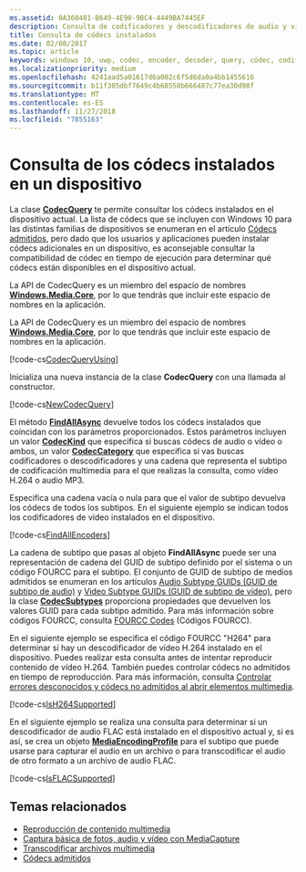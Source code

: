 ```yaml
---
ms.assetid: 0A360481-B649-4E90-9BC4-4449BA7445EF
description: Consulta de codificadores y descodificadores de audio y vídeo instalados en un dispositivo.
title: Consulta de códecs instalados
ms.date: 02/08/2017
ms.topic: article
keywords: windows 10, uwp, codec, encoder, decoder, query, códec, codificador, descodificador, consulta
ms.localizationpriority: medium
ms.openlocfilehash: 4241aad5a01617d6a002c6f5d6da0a4bb1455616
ms.sourcegitcommit: b11f305dbf7649c4b68550b666487c77ea30d98f
ms.translationtype: MT
ms.contentlocale: es-ES
ms.lasthandoff: 11/27/2018
ms.locfileid: "7855163"
---
```

# <a name="query-for-codecs-installed-on-a-device"></a>Consulta de los códecs instalados en un dispositivo
La clase **[CodecQuery](https://docs.microsoft.com/uwp/api/windows.media.core.codecquery)** te permite consultar los códecs instalados en el dispositivo actual. La lista de códecs que se incluyen con Windows 10 para las distintas familias de dispositivos se enumeran en el artículo [Códecs admitidos](supported-codecs.md), pero dado que los usuarios y aplicaciones pueden instalar códecs adicionales en un dispositivo, es aconsejable consultar la compatibilidad de códec en tiempo de ejecución para determinar qué códecs están disponibles en el dispositivo actual.

La API de CodecQuery es un miembro del espacio de nombres **[Windows.Media.Core](https://docs.microsoft.com/uwp/api/windows.media.core)**, por lo que tendrás que incluir este espacio de nombres en la aplicación.

La API de CodecQuery es un miembro del espacio de nombres **[Windows.Media.Core](https://docs.microsoft.com/uwp/api/windows.media.core)**, por lo que tendrás que incluir este espacio de nombres en la aplicación.

[!code-cs[CodecQueryUsing](./code/TranscodeWin10/cs/MainPage.xaml.cs#SnippetCodecQueryUsing)]

Inicializa una nueva instancia de la clase **CodecQuery** con una llamada al constructor.

[!code-cs[NewCodecQuery](./code/TranscodeWin10/cs/MainPage.xaml.cs#SnippetNewCodecQuery)]

El método **[FindAllAsync](https://docs.microsoft.com/uwp/api/windows.media.core.codecquery.findallasync)** devuelve todos los códecs instalados que coincidan con los parámetros proporcionados. Estos parámetros incluyen un valor **[CodecKind](https://docs.microsoft.com/uwp/api/windows.media.core.codeckind)** que especifica si buscas códecs de audio o vídeo o ambos, un valor **[CodecCategory](https://docs.microsoft.com/uwp/api/windows.media.core.codeccategory)** que especifica si vas buscas codificadores o descodificadores y una cadena que representa el subtipo de codificación multimedia para el que realizas la consulta, como vídeo H.264 o audio MP3.

Especifica una cadena vacía o nula para que el valor de subtipo devuelva los códecs de todos los subtipos. En el siguiente ejemplo se indican todos los codificadores de vídeo instalados en el dispositivo.

[!code-cs[FindAllEncoders](./code/TranscodeWin10/cs/MainPage.xaml.cs#SnippetFindAllEncoders)]

La cadena de subtipo que pasas al objeto **FindAllAsync** puede ser una representación de cadena del GUID de subtipo definido por el sistema o un código FOURCC para el subtipo. El conjunto de GUID de subtipo de medios admitidos se enumeran en los artículos [Audio Subtype GUIDs (GUID de subtipo de audio)](https://msdn.microsoft.com/library/windows/desktop/aa372553(v=vs.85).aspx) y [Video Subtype GUIDs (GUID de subtipo de vídeo)](https://msdn.microsoft.com/library/windows/desktop/aa370819(v=vs.85).aspx), pero la clase **[CodecSubtypes](https://docs.microsoft.com/uwp/api/windows.media.core.codecsubtypes)** proporciona propiedades que devuelven los valores GUID para cada subtipo admitido. Para más información sobre códigos FOURCC, consulta [FOURCC Codes](https://msdn.microsoft.com/library/windows/desktop/dd375802(v=vs.85).aspx) (Códigos FOURCC). 

En el siguiente ejemplo se especifica el código FOURCC "H264" para determinar si hay un descodificador de vídeo H.264 instalado en el dispositivo. Puedes realizar esta consulta antes de intentar reproducir contenido de vídeo H.264. También puedes controlar códecs no admitidos en tiempo de reproducción. Para más información, consulta [Controlar errores desconocidos y códecs no admitidos al abrir elementos multimedia](https://docs.microsoft.com/windows/uwp/audio-video-camera/media-playback-with-mediasource#handle-unsupported-codecs-and-unknown-errors-when-opening-media-items).

[!code-cs[IsH264Supported](./code/TranscodeWin10/cs/MainPage.xaml.cs#SnippetIsH264Supported)]

En el siguiente ejemplo se realiza una consulta para determinar si un descodificador de audio FLAC está instalado en el dispositivo actual y, si es así, se crea un objeto **[MediaEncodingProfile](https://docs.microsoft.com/uwp/api/Windows.Media.MediaProperties.MediaEncodingProfile)** para el subtipo que puede usarse para capturar el audio en un archivo o para transcodificar el audio de otro formato a un archivo de audio FLAC.

[!code-cs[IsFLACSupported](./code/TranscodeWin10/cs/MainPage.xaml.cs#SnippetIsFLACSupported)]

## <a name="related-topics"></a>Temas relacionados

* [Reproducción de contenido multimedia](media-playback.md)
* [Captura básica de fotos, audio y vídeo con MediaCapture](basic-photo-video-and-audio-capture-with-MediaCapture.md)
* [Transcodificar archivos multimedia](transcode-media-files.md)
* [Códecs admitidos](supported-codecs.md)
 

 




